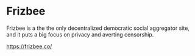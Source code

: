 # Frizbee

Frizbee is a the the only decentralized democratic social aggregator site, and it puts a big focus on privacy and averting censorship.

https://frizbee.co/
